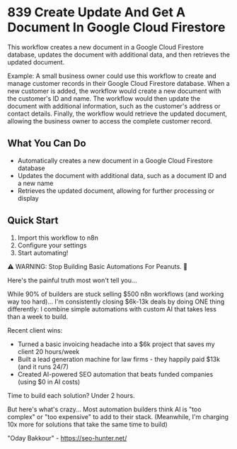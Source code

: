 # 839 Create Update And Get A Document In Google Cloud Firestore

This workflow creates a new document in a Google Cloud Firestore database, updates the document with additional data, and then retrieves the updated document.

Example: A small business owner could use this workflow to create and manage customer records in their Google Cloud Firestore database. When a new customer is added, the workflow would create a new document with the customer's ID and name. The workflow would then update the document with additional information, such as the customer's address or contact details. Finally, the workflow would retrieve the updated document, allowing the business owner to access the complete customer record.

## What You Can Do
- Automatically creates a new document in a Google Cloud Firestore database
- Updates the document with additional data, such as a document ID and a new name
- Retrieves the updated document, allowing for further processing or display

## Quick Start
1. Import this workflow to n8n
2. Configure your settings
3. Start automating!

⚠️ WARNING: Stop Building Basic Automations For Peanuts. 🚫

Here's the painful truth most won't tell you...

While 90% of builders are stuck selling $500 n8n workflows (and working way too hard)...
I'm consistently closing $6k-13k deals by doing ONE thing differently:
I combine simple automations with custom AI that takes less than a week to build.

Recent client wins:
* Turned a basic invoicing headache into a $6k project that saves my client 20 hours/week
* Built a lead generation machine for law firms - they happily paid $13k (and it runs 24/7)
* Created AI-powered SEO automation that beats funded companies (using $0 in AI costs)

Time to build each solution? Under 2 hours.

But here's what's crazy...
Most automation builders think AI is "too complex" or "too expensive" to add to their stack.
(Meanwhile, I'm charging 10x more for solutions that take the same time to build)

"Oday Bakkour" - https://seo-hunter.net/
